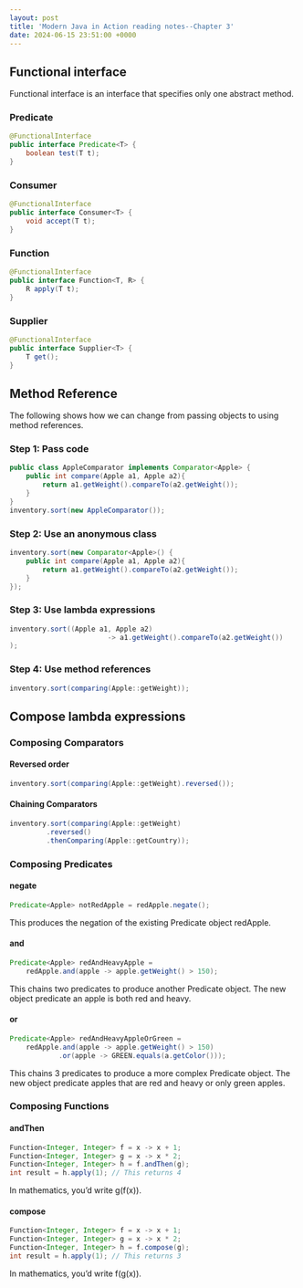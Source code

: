 ```yaml
---
layout: post
title: 'Modern Java in Action reading notes--Chapter 3'
date: 2024-06-15 23:51:00 +0000
---
```

## Functional interface
Functional interface is an interface that specifies only one abstract method.

### Predicate
```java
@FunctionalInterface
public interface Predicate<T> {
    boolean test(T t);
}
```

### Consumer
```java
@FunctionalInterface
public interface Consumer<T> {
    void accept(T t);
}
```

### Function
```java
@FunctionalInterface
public interface Function<T, R> {
    R apply(T t);
}
```

### Supplier
```java
@FunctionalInterface
public interface Supplier<T> {
    T get();
}
```

## Method Reference
The following shows how we can change from passing objects to using method references.
### Step 1: Pass code
```java
public class AppleComparator implements Comparator<Apple> {
    public int compare(Apple a1, Apple a2){
        return a1.getWeight().compareTo(a2.getWeight());
    }
}
inventory.sort(new AppleComparator());
```
### Step 2: Use an anonymous class
```java
inventory.sort(new Comparator<Apple>() {
    public int compare(Apple a1, Apple a2){
        return a1.getWeight().compareTo(a2.getWeight());
    }
});
```
### Step 3: Use lambda expressions
```java 8
inventory.sort((Apple a1, Apple a2)
                        -> a1.getWeight().compareTo(a2.getWeight())
);
```
### Step 4: Use method references
```java 8
inventory.sort(comparing(Apple::getWeight));
```
## Compose lambda expressions
### Composing Comparators
#### Reversed order
```java 8
inventory.sort(comparing(Apple::getWeight).reversed());
```
#### Chaining Comparators
```java 8
inventory.sort(comparing(Apple::getWeight)
         .reversed()
         .thenComparing(Apple::getCountry));
```
### Composing Predicates
#### negate
```java
Predicate<Apple> notRedApple = redApple.negate();
```
This produces the negation of the existing Predicate object redApple.
#### and
```java
Predicate<Apple> redAndHeavyApple =
    redApple.and(apple -> apple.getWeight() > 150);
```
This chains two predicates to produce another Predicate object. The new object predicate an apple is both red and heavy.
#### or
```java
Predicate<Apple> redAndHeavyAppleOrGreen =
    redApple.and(apple -> apple.getWeight() > 150)
            .or(apple -> GREEN.equals(a.getColor()));
```
This chains 3 predicates to produce a more complex Predicate object. The new object predicate apples that are red and heavy or only green apples. 
### Composing Functions
#### andThen
```java
Function<Integer, Integer> f = x -> x + 1;
Function<Integer, Integer> g = x -> x * 2;
Function<Integer, Integer> h = f.andThen(g);
int result = h.apply(1); // This returns 4
```
In mathematics, you’d write g(f(x)).
#### compose
```java
Function<Integer, Integer> f = x -> x + 1;
Function<Integer, Integer> g = x -> x * 2;
Function<Integer, Integer> h = f.compose(g);
int result = h.apply(1); // This returns 3
```
In mathematics, you’d write f(g(x)).
